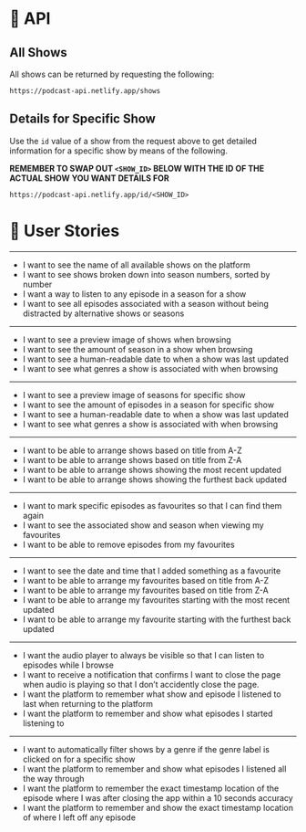 # 📡 API

## All Shows

All shows can be returned by requesting the following:

```
https://podcast-api.netlify.app/shows
```

## Details for Specific Show

Use the `id` value of a show from the request above to get detailed information for a specific show by means of the following.

**REMEMBER TO SWAP OUT `<SHOW_ID>` BELOW WITH THE ID OF THE ACTUAL SHOW YOU WANT DETAILS FOR**

```
https://podcast-api.netlify.app/id/<SHOW_ID>
```

# 🧑 User Stories

---

- I want to see the name of all available shows on the platform
- I want to see shows broken down into season numbers, sorted by number
- I want a way to listen to any episode in a season for a show
- I want to see all episodes associated with a season without being distracted by alternative shows or seasons

---

- I want to see a preview image of shows when browsing
- I want to see the amount of season in a show when browsing
- I want to see a human-readable date to when a show was last updated
- I want to see what genres a show is associated with when browsing

---

- I want to see a preview image of seasons for specific show
- I want to see the amount of episodes in a season for specific show
- I want to see a human-readable date to when a show was last updated
- I want to see what genres a show is associated with when browsing

---

- I want to be able to arrange shows based on title from A-Z
- I want to be able to arrange shows based on title from Z-A
- I want to be able to arrange shows showing the most recent updated
- I want to be able to arrange shows showing the furthest back updated

---

- I want to mark specific episodes as favourites so that I can find them again
- I want to see the associated show and season when viewing my favourites
- I want to be able to remove episodes from my favourites

---

- I want to see the date and time that I added something as a favourite
- I want to be able to arrange my favourites based on title from A-Z
- I want to be able to arrange my favourites based on title from Z-A
- I want to be able to  arrange my favourites starting with the most recent updated
- I want to be able to arrange my favourite starting with the furthest back updated

---

- I want the audio player to always be visible so that I can listen to episodes while I browse
- I want to receive a notification that confirms I want to close the page when audio is playing so that I don’t accidently close the page.
- I want the platform to remember what show and episode I listened to last when returning to the platform
- I want the platform to remember and show what episodes I started listening to

---

- I want to automatically filter shows by a genre if the genre label is clicked on for a specific show
- I want the platform to remember and show what episodes I listened all the way through
- I want the platform to remember the exact timestamp location of the episode where I was after closing the app within a 10 seconds accuracy
- I want the platform to remember and show the exact timestamp location of where I left off any episode

